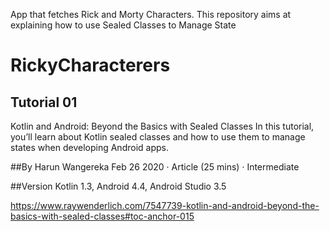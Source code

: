 App that fetches Rick and Morty Characters. This repository aims at explaining how to use Sealed Classes to Manage State
# RickyCharacterers

## Tutorial 01

Kotlin and Android: Beyond the Basics with Sealed Classes
In this tutorial, you’ll learn about Kotlin sealed classes and how to use them to manage states when developing Android apps.

##By Harun Wangereka
Feb 26 2020 · Article (25 mins) · Intermediate

##Version
Kotlin 1.3, Android 4.4, Android Studio 3.5

https://www.raywenderlich.com/7547739-kotlin-and-android-beyond-the-basics-with-sealed-classes#toc-anchor-015
